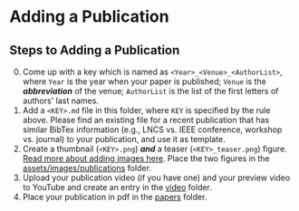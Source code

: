 # Adding a Publication

## Steps to Adding a Publication

0. Come up with a key which is named as `<Year>_<Venue>_<AuthorList>`, where
   `Year` is the year when your paper is published; `Venue` is the
   **_abbreviation_** of the venue; `AuthorList` is the list of the first
   letters of authors' last names.
1. Add a `<KEY>.md` file in this folder, where `KEY` is specified by the rule
   above. Please find an existing file for a recent publication that has
   similar BibTex information (e.g., LNCS vs. IEEE conference, workshop vs.
   journal) to your publication, and use it as template.
2. Create a thumbnail (`<KEY>.png`) **_and_** a teaser (`<KEY>_teaser.png`)
   figure.  [Read more about adding images here](../assets/images/README.md).
   Place the two figures in the
   [assets/images/publications](../assets/images/publications) folder.
3. Upload your publication video (if you have one) and your preview video to 
   YouTube and create an entry in the [video](../_videos) folder.
4. Place your publication in pdf in the [papers](../papers) folder.
